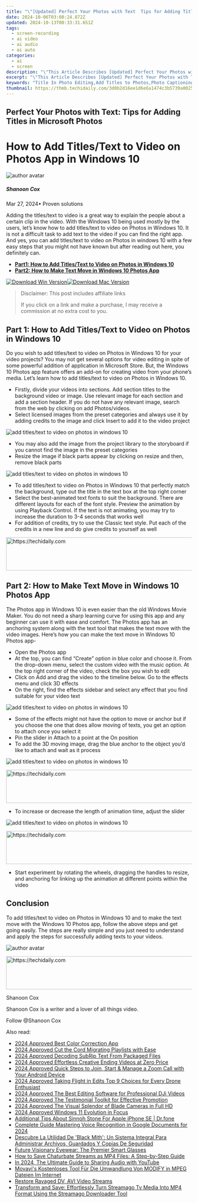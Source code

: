 ```yaml
---
title: "\"[Updated] Perfect Your Photos with Text  Tips for Adding Titles in Microsoft Photos for 2024\""
date: 2024-10-06T03:08:24.872Z
updated: 2024-10-13T00:33:31.651Z
tags: 
  - screen-recording
  - ai video
  - ai audio
  - ai auto
categories: 
  - ai
  - screen
description: "\"This Article Describes [Updated] Perfect Your Photos with Text: Tips for Adding Titles in Microsoft Photos for 2024\""
excerpt: "\"This Article Describes [Updated] Perfect Your Photos with Text: Tips for Adding Titles in Microsoft Photos for 2024\""
keywords: "Title In Photo Editing,Add Titles to Photos,Photo Captioning Basics,Microsoft Photos Text Guide,Enhancing Images with Text,Effective Photo Titles,Mastering Photo Text Labels"
thumbnail: https://thmb.techidaily.com/3d0b2d16ee1d6e6a1474c3b5739a00253bf279f4294e6c37548bb9b82e10821e.jpg
---
```


## Perfect Your Photos with Text: Tips for Adding Titles in Microsoft Photos

# How to Add Titles/Text to Video on Photos App in Windows 10

![author avatar](https://images.wondershare.com/filmora/article-images/shannon-cox.jpg)

##### Shanoon Cox

 Mar 27, 2024• Proven solutions

Adding the titles/text to video is a great way to explain the people about a certain clip in the video. With the Windows 10 being used mostly by the users, let’s know how to add titles/text to video on Photos in Windows 10\. It is not a difficult task to add text to the video if you can find the right app. And yes, you can add titles/text to video on Photos in windows 10 with a few easy steps that you might not have known but after reading out here, you definitely can.

* [**Part1: How to Add Titles/Text to Video on Photos in Windows 10**](#part1)
* [**Part2: How to Make Text Move in Windows 10 Photos App**](#part2)

[![Download Win Version](https://images.wondershare.com/filmora/guide/download-btn-win.jpg)](https://tools.techidaily.com/wondershare/filmora/download/)[![Download Mac Version](https://images.wondershare.com/filmora/guide/download-btn-mac.jpg)](https://tools.techidaily.com/wondershare/filmora/download/)

>  Disclaimer: This post includes affiliate links
>
>  If you click on a link and make a purchase, I may receive a commission at no extra cost to you.
>

## Part 1: How to Add Titles/Text to Video on Photos in Windows 10

Do you wish to add titles/text to video on Photos in Windows 10 for your video projects? You may not get several options for video editing in spite of some powerful addition of application in Microsoft Store. But, the Windows 10 Photos app feature offers an add-on for creating video from your phone’s media. Let’s learn how to add titles/text to video on Photos in Windows 10.

* Firstly, divide your videos into sections. Add section titles to the background video or image. Use relevant image for each section and add a section header. If you do not have any relevant image, search from the web by clicking on add Photos/videos.
* Select licensed images from the preset categories and always use it by adding credits to the image and click Insert to add it to the video project

![add titles/text to video on photos in windows 10](https://images.wondershare.com/filmora/article-images/add-text-photos-app.jpg)

* You may also add the image from the project library to the storyboard if you cannot find the image in the preset categories
* Resize the image if black parts appear by clicking on resize and then, remove black parts

![add titles/text to video on photos in windows 10](https://images.wondershare.com/filmora/article-images/resize-photos-app.jpg)

* To add titles/text to video on Photos in Windows 10 that perfectly match the background, type out the title in the text box at the top right corner
* Select the best-animated text fonts to suit the background. There are different layouts for each of the font style. Preview the animation by using Playback Control. If the text is not animating, you may try to increase the duration to 3-4 seconds that works well
* For addition of credits, try to use the Classic text style. Put each of the credits in a new line and do give credits to yourself as well

<!-- affiliate ads begin -->
<a href="https://imp.i357552.net/c/5597632/857865/11832" target="_top" id="857865">
  <img src="//a.impactradius-go.com/display-ad/11832-857865" border="0" alt="https://techidaily.com" width="728" height="90"/>
</a>
<img height="0" width="0" src="https://imp.i357552.net/i/5597632/857865/11832" style="position:absolute;visibility:hidden;" border="0" />
<!-- affiliate ads end -->

## Part 2: How to Make Text Move in Windows 10 Photos App

The Photos app in Windows 10 is even easier than the old Windows Movie Maker. You do not need a sharp learning curve for using this app and any beginner can use it with ease and comfort. The Photos app has an anchoring system along with the text tool that makes the text move with the video images. Here’s how you can make the text move in Windows 10 Photos app-

* Open the Photos app
* At the top, you can find “Create” option in blue color and choose it. From the drop-down menu, select the custom video with the music option. At the top right corner of the video, check the box you wish to edit
* Click on Add and drag the video to the timeline below. Go to the effects menu and click 3D effects
* On the right, find the effects sidebar and select any effect that you find suitable for your video text

![add titles/text to video on photos in windows 10](https://images.wondershare.com/filmora/article-images/effects-photos.jpg)

* Some of the effects might not have the option to move or anchor but if you choose the one that does allow moving of texts, you get an option to attach once you select it
* Pin the slider in Attach to a point at the On position
* To add the 3D moving image, drag the blue anchor to the object you’d like to attach and wait as it process

![add titles/text to video on photos in windows 10](https://images.wondershare.com/filmora/article-images/attach-effects-photos-min.jpg)

<!-- affiliate ads begin -->
<a href="https://ephamedtechinc.pxf.io/c/5597632/2123509/26400" target="_top" id="2123509">
  <img src="//a.impactradius-go.com/display-ad/26400-2123509" border="0" alt="https://techidaily.com" width="728" height="90"/>
</a>
<img height="0" width="0" src="https://ephamedtechinc.pxf.io/i/5597632/2123509/26400" style="position:absolute;visibility:hidden;" border="0" />
<!-- affiliate ads end -->

* To increase or decrease the length of animation time, adjust the slider

![add titles/text to video on photos in windows 10](https://images.wondershare.com/filmora/article-images/edit-text-photos.jpg)

<!-- affiliate ads begin -->
<a href="https://appsumo.8odi.net/c/5597632/2068407/7443" target="_top" id="2068407">
  <img src="//a.impactradius-go.com/display-ad/7443-2068407" border="0" alt="https://techidaily.com" width="728" height="90"/>
</a>
<img height="0" width="0" src="https://appsumo.8odi.net/i/5597632/2068407/7443" style="position:absolute;visibility:hidden;" border="0" />
<!-- affiliate ads end -->

* Start experiment by rotating the wheels, dragging the handles to resize, and anchoring for linking up the animation at different points within the video

## Conclusion

To add titles/text to video on Photos in Windows 10 and to make the text move with the Windows 10 Photos app, follow the above steps and get going easily. The steps are really simple and you just need to understand and apply the steps for successfully adding texts to your videos.

![author avatar](https://images.wondershare.com/filmora/article-images/shannon-cox.jpg)

<!-- affiliate ads begin -->
<a href="https://appsumo.8odi.net/c/5597632/2137379/7443" target="_top" id="2137379">
  <img src="//a.impactradius-go.com/display-ad/7443-2137379" border="0" alt="https://techidaily.com" width="728" height="90"/>
</a>
<img height="0" width="0" src="https://appsumo.8odi.net/i/5597632/2137379/7443" style="position:absolute;visibility:hidden;" border="0" />
<!-- affiliate ads end -->

Shanoon Cox

Shanoon Cox is a writer and a lover of all things video.

Follow @Shanoon Cox


<ins class="adsbygoogle"
     style="display:block"
     data-ad-format="autorelaxed"
     data-ad-client="ca-pub-7571918770474297"
     data-ad-slot="1223367746"></ins>



<ins class="adsbygoogle"
     style="display:block"
     data-ad-client="ca-pub-7571918770474297"
     data-ad-slot="8358498916"
     data-ad-format="auto"
     data-full-width-responsive="true"></ins>


<span class="atpl-alsoreadstyle">Also read:</span>
<div><ul>
<li><a href="https://fox-friendly.techidaily.com/2024-approved-best-color-correction-app/"><u>2024 Approved Best Color Correction App</u></a></li>
<li><a href="https://fox-access.techidaily.com/2024-approved-cut-the-cord-migrating-playlists-with-ease/"><u>2024 Approved Cut the Cord Migrating Playlists with Ease</u></a></li>
<li><a href="https://fox-friendly.techidaily.com/2024-approved-decoding-subrip-text-from-packaged-files/"><u>2024 Approved Decoding SubRip Text From Packaged Files</u></a></li>
<li><a href="https://fox-friendly.techidaily.com/2024-approved-effortless-creative-ending-videos-at-zero-price/"><u>2024 Approved Effortless Creative Ending Videos at Zero Price</u></a></li>
<li><a href="https://fox-friendly.techidaily.com/2024-approved-quick-steps-to-join-start-and-manage-a-zoom-call-with-your-android-device/"><u>2024 Approved Quick Steps to Join, Start & Manage a Zoom Call with Your Android Device</u></a></li>
<li><a href="https://fox-friendly.techidaily.com/2024-approved-taking-flight-in-edits-top-9-choices-for-every-drone-enthusiast/"><u>2024 Approved Taking Flight in Edits Top 9 Choices for Every Drone Enthusiast</u></a></li>
<li><a href="https://fox-friendly.techidaily.com/2024-approved-the-best-editing-software-for-professional-dji-videos/"><u>2024 Approved The Best Editing Software for Professional DJi Videos</u></a></li>
<li><a href="https://fox-friendly.techidaily.com/2024-approved-the-testimonial-toolkit-for-effective-promotion/"><u>2024 Approved The Testimonial Toolkit for Effective Promotion</u></a></li>
<li><a href="https://fox-friendly.techidaily.com/2024-approved-the-visual-splendor-of-blade-cameras-in-full-hd/"><u>2024 Approved The Visual Splendor of Blade Cameras in Full HD</u></a></li>
<li><a href="https://fox-friendly.techidaily.com/2024-approved-windows-11-evolution-in-focus/"><u>2024 Approved Windows 11 Evolution in Focus</u></a></li>
<li><a href="https://ios-pokemon-go.techidaily.com/additional-tips-about-sinnoh-stone-for-apple-iphone-se-drfone-by-drfone-virtual-ios/"><u>Additional Tips About Sinnoh Stone For Apple iPhone SE | Dr.fone</u></a></li>
<li><a href="https://extra-resources.techidaily.com/complete-guide-mastering-voice-recognition-in-google-documents-for-2024/"><u>Complete Guide Mastering Voice Recognition in Google Documents for 2024</u></a></li>
<li><a href="https://win-top.techidaily.com/descubre-la-utilidad-de-black-mith-un-sistema-integral-para-administrar-archivos-guardados-y-copias-de-seguridad/"><u>Descubre La Utilidad De 'Black Mith': Un Sistema Integral Para Administrar Archivos, Guardados Y Copias De Seguridad</u></a></li>
<li><a href="https://buynow-marvelous.techidaily.com/future-visionary-eyewear-the-premier-smart-glasses/"><u>Future Visionary Eyewear: The Premier Smart Glasses</u></a></li>
<li><a href="https://win-premium.techidaily.com/how-to-save-chaturbate-streams-as-mp4-files-a-step-by-step-guide/"><u>How to Save Chaturbate Streams as MP4 Files: A Step-by-Step Guide</u></a></li>
<li><a href="https://youtube-help.techidaily.com/in-2024-the-ultimate-guide-to-sharing-audio-with-youtube/"><u>In 2024, The Ultimate Guide to Sharing Audio with YouTube</u></a></li>
<li><a href="https://solve-helper.techidaily.com/movavis-kostenloses-tool-fur-die-umwandlung-von-modify-in-mpeg-dateien-im-internet/"><u>Movavi's Kostenloses Tool Für Die Umwandlung Von MODIFY in MPEG Dateien Im Internet</u></a></li>
<li><a href="https://data-wizards.techidaily.com/restore-ravaged-dv-avi-video-streams/"><u>Restore Ravaged DV, AVI Video Streams</u></a></li>
<li><a href="https://win-workspace.techidaily.com/transform-and-save-effortlessly-turn-streamago-tv-media-into-mp4-format-using-the-streamago-downloader-tool/"><u>Transform and Save: Effortlessly Turn Streamago Tv Media Into MP4 Format Using the Streamago Downloader Tool</u></a></li>
</ul></div>

